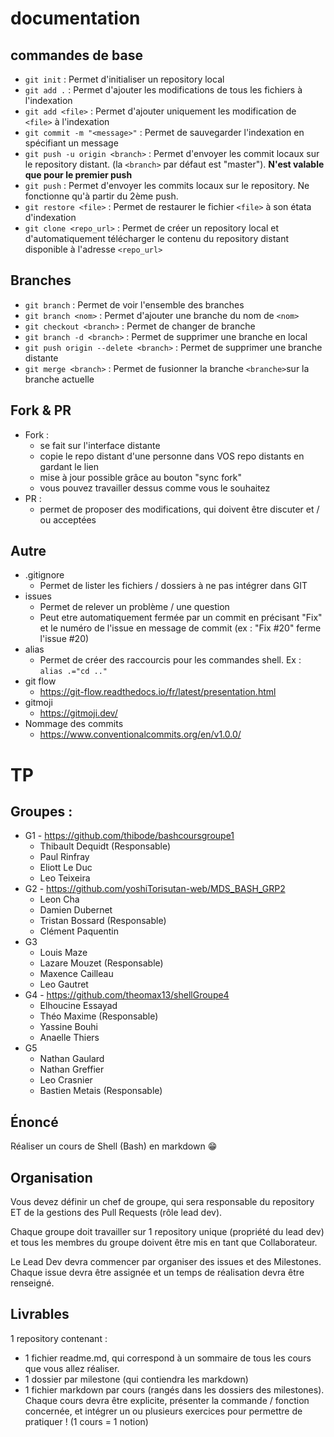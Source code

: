 # documentation

## commandes de base

- ```git init``` : Permet d'initialiser un repository local
- ```git add .``` : Permet d'ajouter les modifications de tous les fichiers à l'indexation
- ```git add <file>``` : Permet d'ajouter uniquement les modification de ```<file>``` à l'indexation
- ```git commit -m "<message>"``` : Permet de sauvegarder l'indexation en spécifiant un message
- ```git push -u origin <branch>``` : Permet d'envoyer les commit locaux sur le repository distant. (la ```<branch>``` par défaut est "master"). **N'est valable que pour le premier push**
- ```git push``` : Permet d'envoyer les commits locaux sur le repository. Ne fonctionne qu'à partir du 2ème push.
- ```git restore <file>``` : Permet de restaurer le fichier ```<file>``` à son étata d'indexation
- ```git clone <repo_url>``` : Permet de créer un repository local et d'automatiquement télécharger le contenu du repository distant disponible à l'adresse ```<repo_url>```

## Branches
- ```git branch``` : Permet de voir l'ensemble des branches
- ```git branch <nom>``` : Permet d'ajouter une branche du nom de ```<nom>```
- ```git checkout <branch>``` : Permet de changer de branche
- ```git branch -d <branch>``` : Permet de supprimer une branche en local
- ```git push origin --delete <branch>``` : Permet de supprimer une branche distante
- ```git merge <branch>``` : Permet de fusionner la branche ```<branche>```sur la branche actuelle

## Fork & PR

- Fork : 
    - se fait sur l'interface distante
    - copie le repo distant d'une personne dans VOS repo distants en gardant le lien
    - mise à jour possible grâce au bouton "sync fork"
    - vous pouvez travailler dessus comme vous le souhaitez
- PR : 
    - permet de proposer des modifications, qui doivent être discuter et / ou acceptées


## Autre
- .gitignore
    - Permet de lister les fichiers / dossiers à ne pas intégrer dans GIT
- issues
    - Permet de relever un problème / une question
    - Peut etre automatiquement fermée par un commit en précisant "Fix" et le numéro de l'issue en message de commit (ex : "Fix #20" ferme l'issue #20)
- alias
    - Permet de créer des raccourcis pour les commandes shell. Ex : ```alias .="cd .."```
- git flow
    - https://git-flow.readthedocs.io/fr/latest/presentation.html
- gitmoji
    - https://gitmoji.dev/
- Nommage des commits
    - https://www.conventionalcommits.org/en/v1.0.0/

# TP

## Groupes : 

- G1 - https://github.com/thibode/bashcoursgroupe1
    - Thibault Dequidt (Responsable)
    - Paul Rinfray
    - Eliott Le Duc
    - Leo Teixeira
- G2 - https://github.com/yoshiTorisutan-web/MDS_BASH_GRP2
    - Leon Cha
    - Damien Dubernet
    - Tristan Bossard (Responsable)
    - Clément Paquentin
- G3
    - Louis Maze
    - Lazare Mouzet (Responsable)
    - Maxence Cailleau
    - Leo Gautret
- G4 - https://github.com/theomax13/shellGroupe4
    - Elhoucine Essayad
    - Théo Maxime (Responsable)
    - Yassine Bouhi
    - Anaelle Thiers
- G5
    - Nathan Gaulard
    - Nathan Greffier
    - Leo Crasnier
    - Bastien Metais (Responsable)

## Énoncé

Réaliser un cours de Shell (Bash) en markdown 😁

## Organisation

Vous devez définir un chef de groupe, qui sera responsable du repository ET de la gestions des Pull Requests (rôle lead dev).

Chaque groupe doit travailler sur 1 repository unique (propriété du lead dev) et tous les membres du groupe doivent être mis en tant que Collaborateur.

Le Lead Dev devra commencer par organiser des issues et des Milestones. Chaque issue devra être assignée et un temps de réalisation devra être renseigné.

## Livrables

1 repository contenant : 

- 1 fichier readme.md, qui correspond à un sommaire de tous les cours que vous allez réaliser.
- 1 dossier par milestone (qui contiendra les markdown)
- 1 fichier markdown par cours (rangés dans les dossiers des milestones). Chaque cours devra être explicite, présenter la commande / fonction concernée, et intégrer un ou plusieurs exercices pour permettre de pratiquer ! (1 cours = 1 notion)



